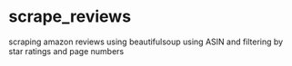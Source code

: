 # scrape_reviews
scraping amazon reviews using beautifulsoup
using ASIN and filtering by star ratings and page numbers
